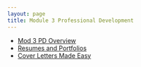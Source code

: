 ```yaml
---
layout: page
title: Module 3 Professional Development
---
```


* [Mod 3 PD Overview](./Pd_overview)
* [Resumes and Portfolios](./resume_and_portfolio)
* [Cover Letters Made Easy](./coverletters_made_easy)

